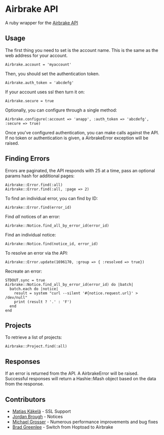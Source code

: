 Airbrake API
===========

A ruby wrapper for the [Airbrake API](http://airbrakeapp.com/pages/api)

Usage
-----

The first thing you need to set is the account name.  This is the same as the web address for your account.

    Airbrake.account = 'myaccount'

Then, you should set the authentication token.

    Airbrake.auth_token = 'abcdefg'

If your account uses ssl then turn it on:

    Airbrake.secure = true

Optionally, you can configure through a single method:

    Airbrake.configure(:account => 'anapp', :auth_token => 'abcdefg', :secure => true)

Once you've configured authentication, you can make calls against the API.  If no token or authentication is given, a AirbrakeError exception will be raised.

Finding Errors
--------------

Errors are paginated, the API responds with 25 at a time, pass an optional params hash for additional pages:

    Airbrake::Error.find(:all)
    Airbrake::Error.find(:all, :page => 2)

To find an individual error, you can find by ID:

    Airbrake::Error.find(error_id)

Find *all* notices of an error:

    Airbrake::Notice.find_all_by_error_id(error_id)

Find an individual notice:

    Airbrake::Notice.find(notice_id, error_id)

To resolve an error via the API:

    Airbrake::Error.update(1696170, :group => { :resolved => true})

Recreate an error:

    STDOUT.sync = true
    Airbrake::Notice.find_all_by_error_id(error_id) do |batch|
      batch.each do |notice|
        result = system "curl --silent '#{notice.request.url}' > /dev/null"
        print (result ? '.' : 'F')
      end
    end

Projects
--------

To retrieve a list of projects:

    Airbrake::Project.find(:all)

Responses
---------

If an error is returned from the API.  A AirbrakeError will be raised.  Successful responses will return a Hashie::Mash object based on the data from the response.


Contributors
------------

* [Matias Käkelä](https://github.com/massive) - SSL Support
* [Jordan Brough](https://github.com/jordan-brough) - Notices
* [Michael Grosser](https://github.com/grosser) - Numerous performance improvements and bug fixes
* [Brad Greenlee](https://github.com/bgreenlee) - Switch from Hoptoad to Airbrake
